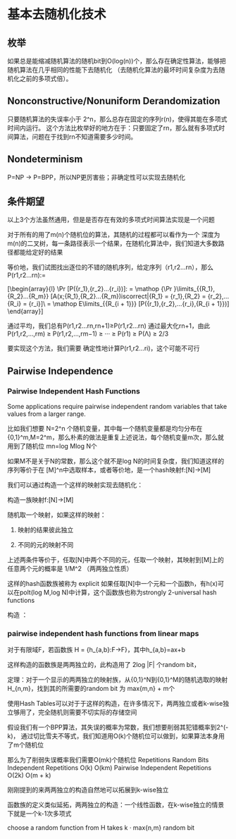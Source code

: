 # 基本去随机化技术

## 枚举

如果总是能缩减随机算法的随机bit到O(log(n))个，那么存在确定性算法，能够把随机算法在几乎相同的性能下去随机化
（去随机化算法的最坏时间复杂度为去随机化之前的多项式倍）。

## Nonconstructive/Nonuniform Derandomization

只要随机算法的失误率小于 2^n，那么总存在固定的序列r(n)，使得其能在多项式时间内运行。 这个方法比枚举好的地方在于：只要固定了rn，那么就有多项式时间算法，问题在于找到rn不知道需要多少时间。

## Nondeterminism

P=NP -> P=BPP，所以NP更厉害些；非确定性可以实现去随机化

## 条件期望

以上3个方法虽然通用，但是是否存在有效的多项式时间算法实现是一个问题

对于所有的用了m(n)个随机位的算法，其随机的过程都可以看作为一个 深度为m(n)的二叉树，每一条路径表示一个结果，在随机化算法中，我们知道大多数路径都能给定好的结果

等价地，我们试图找出逐位的不错的随机序列，给定序列（r1,r2...rn），那么P(r1,r2...rn):=

\[\begin{array}{l}
\Pr [P({r_1},{r_2}...{r_i})]: = \mathop {\Pr }\limits_{{R_1},{R_2}...{R_m}} [A(x;{R_1},{R_2}...{R_m})iscorrect|{R_1} = {r_1},{R_2} = {r_2},...{R_i} = {r_i}]\\
 = \mathop E\limits_{{R_{i + 1}}} [P({r_1},{r_2},...{r_i},{R_{i + 1}})]
\end{array}\]

通过平均，我们总有P(r1,r2...rn,rn+1)≥P(r1,r2...rn) 通过最大化rn+1，由此P(r1,r2,...,rm) ≥ P(r1,r2,...,rm−1) ≥ ··· ≥ P(r1) ≥ P(Λ) ≥ 2/3

要实现这个方法，我们需要 确定性地计算P(r1,r2...ri)，这个可能不可行

## Pairwise Independence

###  Pairwise Independent Hash Functions

Some applications require pairwise independent random variables that take values from a larger range.

比如我们想要 N=2^n 个随机变量，其中每一个随机变量都是均匀分布在{0,1}^m,M=2^m，那么朴素的做法是重复上述说法，每个随机变量m次，那么就用到了随机位 mn=log Mlog N个

如果M不是关于N的常数，那么这个就不是log N的时间复杂度，我们知道这样的序列等价于在 [M]^n中选取样本，或者等价地，是一个hash映射f:[N]->[M]

我们可以通过构造一个这样的映射实现去随机化：

构造一族映射f:[N]->[M]

随机取一个映射，如果这样的映射：

1. 映射的结果彼此独立

2. 不同的元的映射不同

上述两条件等价于，任取[N]中两个不同的元，任取一个映射，其映射到[M]上的任意两个元的概率是 1/M^2 （两两独立性质）

这样的hash函数族被称为 explicit 如果任取[N]中一个元和一个函数h，有h(x)可以在polt(log M,log N)中计算，这个函数族也称为strongly 2-universal hash functions

构造 ：
### pairwise independent hash functions from linear maps

对于有限域F，若函数族 H = {h_{a,b}:F->F}，其中h_{a,b}=ax+b

这样构造的函数族是两两独立的，此构造用了 2log |F| 个random bit， 

定理：对于一个显示的两两独立的映射族，从{0,1}^N到{0,1}^M的随机选取的映射H_{n,m}，找到其的所需要的random bit 为 max{m,n} + m个

使用Hash Tables可以对于于这样的构造，在许多情况下，两两独立或者k-wise独立够用了，完全随机则需要不切实际的存储空间


假设我们有一个BPP算法，其失误的概率为常数，我们想要削弱其犯错概率到2^(-k)， 通过切比雪夫不等式，我们知道用O(k)个随机位可以做到，如果算法本身用了m个随机位

那么为了削弱失误概率我们需要O(mk)个随机位
                                    Repetitions       Random Bits
Independent Repetitions                 O(k)              O(km)
Pairwise Independent Repetitions        O(2k)             O(m + k)

刚刚提到的来两两独立的构造自然地可以拓展到k-wise独立

函数族的定义类似延拓，两两独立的构造：一个线性函数，在k-wise独立的情景下就是一个k-1次多项式

choose a random function from H takes k · max{n,m} random bit





